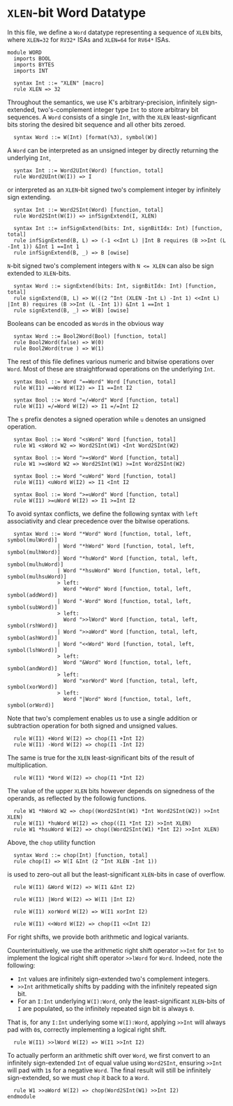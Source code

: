 # `XLEN`-bit Word Datatype
In this file, we define a `Word` datatype representing a sequence of `XLEN` bits, where `XLEN=32` for `RV32*` ISAs and `XLEN=64` for `RV64*` ISAs.
```k
module WORD
  imports BOOL
  imports BYTES
  imports INT

  syntax Int ::= "XLEN" [macro]
  rule XLEN => 32
```
Throughout the semantics, we use K's arbitrary-precision, infinitely sign-extended, two's-complement integer type `Int` to store arbitrary bit sequences. A `Word` consists of a single `Int`, with the `XLEN` least-signficant bits storing the desired bit sequence and all other bits zeroed.
```k
  syntax Word ::= W(Int) [format(%3), symbol(W)]
```
A `Word` can be interpreted as an unsigned integer by directly returning the underlying `Int`,
```k
  syntax Int ::= Word2UInt(Word) [function, total]
  rule Word2UInt(W(I)) => I
```
or interpreted as an `XLEN`-bit signed two's complement integer by infinitely sign extending.
```k
  syntax Int ::= Word2SInt(Word) [function, total]
  rule Word2SInt(W(I)) => infSignExtend(I, XLEN)

  syntax Int ::= infSignExtend(bits: Int, signBitIdx: Int) [function, total]
  rule infSignExtend(B, L) => (-1 <<Int L) |Int B requires (B >>Int (L -Int 1)) &Int 1 ==Int 1
  rule infSignExtend(B, _) => B [owise]
```
`N`-bit signed two's complement integers with `N <= XLEN` can also be sign extended to `XLEN`-bits.
```k
  syntax Word ::= signExtend(bits: Int, signBitIdx: Int) [function, total]
  rule signExtend(B, L) => W(((2 ^Int (XLEN -Int L) -Int 1) <<Int L) |Int B) requires (B >>Int (L -Int 1)) &Int 1 ==Int 1
  rule signExtend(B, _) => W(B) [owise]
```
Booleans can be encoded as `Word`s in the obvious way
```k
  syntax Word ::= Bool2Word(Bool) [function, total]
  rule Bool2Word(false) => W(0)
  rule Bool2Word(true ) => W(1)
```
The rest of this file defines various numeric and bitwise operations over `Word`. Most of these are straightforwad operations on the underlying `Int`.
```k
  syntax Bool ::= Word "==Word" Word [function, total]
  rule W(I1) ==Word W(I2) => I1 ==Int I2

  syntax Bool ::= Word "=/=Word" Word [function, total]
  rule W(I1) =/=Word W(I2) => I1 =/=Int I2
```
The `s` prefix denotes a signed operation while `u` denotes an unsigned operation.
```k
  syntax Bool ::= Word "<sWord" Word [function, total]
  rule W1 <sWord W2 => Word2SInt(W1) <Int Word2SInt(W2)

  syntax Bool ::= Word ">=sWord" Word [function, total]
  rule W1 >=sWord W2 => Word2SInt(W1) >=Int Word2SInt(W2)

  syntax Bool ::= Word "<uWord" Word [function, total]
  rule W(I1) <uWord W(I2) => I1 <Int I2

  syntax Bool ::= Word ">=uWord" Word [function, total]
  rule W(I1) >=uWord W(I2) => I1 >=Int I2
```
To avoid syntax conflicts, we define the following syntax with `left` associativity and clear precedence over the bitwise operations.
```k
  syntax Word ::= Word "*Word" Word [function, total, left, symbol(mulWord)]
                | Word "*hWord" Word [function, total, left, symbol(mulhWord)]
                | Word "*huWord" Word [function, total, left, symbol(mulhuWord)]
                | Word "*hsuWord" Word [function, total, left, symbol(mulhsuWord)]
                > left:
                  Word "+Word" Word [function, total, left, symbol(addWord)]
                | Word "-Word" Word [function, total, left, symbol(subWord)]
                > left:
                  Word ">>lWord" Word [function, total, left, symbol(rshWord)]
                | Word ">>aWord" Word [function, total, left, symbol(ashWord)]
                | Word "<<Word" Word [function, total, left, symbol(lshWord)]
                > left:
                  Word "&Word" Word [function, total, left, symbol(andWord)]
                > left:
                  Word "xorWord" Word [function, total, left, symbol(xorWord)]
                > left:
                  Word "|Word" Word [function, total, left, symbol(orWord)]
```

Note that two's complement enables us to use a single addition or subtraction operation for both signed and unsigned values.
```k
  rule W(I1) +Word W(I2) => chop(I1 +Int I2)
  rule W(I1) -Word W(I2) => chop(I1 -Int I2)
```
The same is true for the `XLEN` least-significant bits of the result of multiplication.
```k
  rule W(I1) *Word W(I2) => chop(I1 *Int I2)
```
The value of the upper `XLEN` bits however depends on signedness of the operands, as reflected by the followig functions.
```k
  rule W1 *hWord W2 => chop((Word2SInt(W1) *Int Word2SInt(W2)) >>Int XLEN)
  rule W(I1) *huWord W(I2) => chop((I1 *Int I2) >>Int XLEN)
  rule W1 *hsuWord W(I2) => chop((Word2SInt(W1) *Int I2) >>Int XLEN)
```
Above, the `chop` utility function
```k
  syntax Word ::= chop(Int) [function, total]
  rule chop(I) => W(I &Int (2 ^Int XLEN -Int 1))
```
is used to zero-out all but the least-significant `XLEN`-bits in case of overflow.
```k
  rule W(I1) &Word W(I2) => W(I1 &Int I2)

  rule W(I1) |Word W(I2) => W(I1 |Int I2)

  rule W(I1) xorWord W(I2) => W(I1 xorInt I2)

  rule W(I1) <<Word W(I2) => chop(I1 <<Int I2)
```
For right shifts, we provide both arithmetic and logical variants.

Counterintuitively, we use the arithmetic right shift operator `>>Int` for `Int` to implement the logical right shift operator `>>lWord` for `Word`. Indeed, note the following:
- `Int` values are infinitely sign-extended two's complement integers.
- `>>Int` arithmetically shifts by padding with the infinitely repeated sign bit.
- For an `I:Int` underlying `W(I):Word`, only the least-significant `XLEN`-bits of `I` are populated, so the infinitely repeated sign bit is always `0`.

That is, for any `I:Int` underlying some `W(I):Word`, applying `>>Int` will always pad with `0`s, correctly implementing a logical right shift.
```k
  rule W(I1) >>lWord W(I2) => W(I1 >>Int I2)
```
To actually perform an arithmetic shift over `Word`, we first convert to an infinitely sign-extended `Int` of equal value using `Word2SInt`, ensuring `>>Int` will pad with `1`s for a negative `Word`. The final result will still be infinitely sign-extended, so we must `chop` it back to a `Word`.
```k
  rule W1 >>aWord W(I2) => chop(Word2SInt(W1) >>Int I2)
endmodule
```
